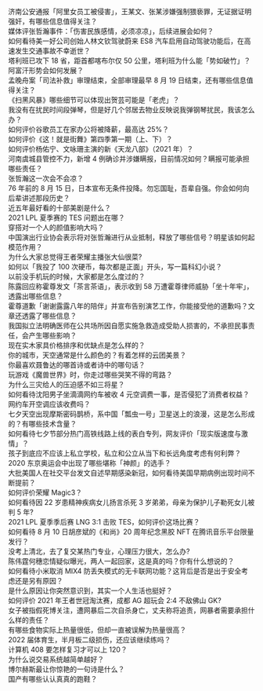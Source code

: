 济南公安通报「阿里女员工被侵害」，王某文、张某涉嫌强制猥亵罪，无证据证明强奸，有哪些信息值得关注？  
媒体评张哲瀚事件：「伤害民族感情，必须凉凉」，后续进展会如何？  
如何看待美一好公司创始人林文钦驾驶蔚来 ES8 汽车启用自动驾驶功能后，在高速发生交通事故不幸逝世？  
塔利班已攻下 18 省，距首都喀布尔仅 50 公里，塔利班为什么能「势如破竹」？阿富汗形势会如何发展？  
孟晚舟案「司法补救」审理结束，全部审理最早 8 月 19 日结束，还有哪些信息值得关注？  
《扫黑风暴》哪些细节可以体现出贺芸可能是「老虎」？  
我没有在扰民时间段弹琴，但是好几个邻居去物业反映说我弹钢琴扰民，我该怎么办？  
如何评价谷歌员工在家办公将被降薪，最高达 25%？  
如何评价《这！就是街舞》第四季第一期（上、下）？  
如何评价杨佑宁、文咏珊主演的新《天龙八部》（2021 年）？  
河南虞城县管控不力，新增 4 例确诊并涉嫌瞒报，目前情况如何？瞒报可能承担哪些责任？  
张哲瀚这一次会不会凉？  
76 年前的 8 月 15 日，日本宣布无条件投降。勿忘国耻，吾辈自强。你会如何向后辈讲述那段历史？  
近五年最好看的十部美剧是什么？  
2021 LPL 夏季赛的 TES 问题出在哪？  
穿搭对一个人的颜值影响大吗？  
中国演出行业协会表示将对张哲瀚进行从业抵制，释放了哪些信号？明星该如何起模范作用？  
为什么大家总觉得王者荣耀主播张大仙很菜?  
如何以「我投了 100 次硬币，每次都是正面」开头，写一篇科幻小说？  
以前没手机玩的时候，大家都是怎么度过的？  
陈露回应称霍尊发文「茶言茶语」，表示收到 58 万遭霍尊律师威胁「坐十年牢」，透露出哪些信息？  
霍尊道歉「谢谢露露八年的陪伴」并宣布告别演艺工作，你能接受他的道歉吗？文章还透露了哪些信息？  
我国拟立法明确医师在公共场所因自愿实施急救造成受助人损害的，不承担民事责任，会产生哪些影响？  
现在实木家具价格排序和优缺点是怎么样的？  
你的城市，天空通常是什么颜色的？有着怎样的云团美景？  
你最喜欢聂鲁达的哪首诗或者诗中的哪句话？  
玩游戏《魔兽世界》时，你走过哪些哭笑不得的弯路？  
为什么三灾给人的压迫感不如三将星？  
如何看待沈阳男子坐滴滴网约车被收 4 元空调费一事，是否侵犯了消费者权益？网约车开空调应该收费吗？  
七夕天空出现摩斯密码鹊桥，系中国「瓢虫一号」卫星送上的浪漫，这是怎么形成的？有哪些技术含量？  
如何看待七夕节部分热门高铁线路上线的表白专列，网友评价「现实版速度与激情」？  
孩子到底应不应该上私立学校，私立和公立从当下和长远角度考虑有何利弊？  
2020 东京奥运会中出现了哪些堪称「神颜」的选手？  
大批美国人在社交平台发文自述早期感染新冠，如何看待美国早期病例出现时间不断提前？  
如何评价荣耀 Magic3？  
如何看待因 22 岁患精神疾病女儿扬言杀死 3 岁弟弟，母亲为保护儿子勒死女儿被判 5 年?  
2021 LPL 夏季季后赛 LNG 3:1 击败 TES，如何评价这场比赛？  
如何看待 8 月 10 日胡彦斌的《和尚》20 周年纪念黑胶 NFT 在腾讯音乐平台限量发行？  
没考上清北，去了复交某热门专业，心理压力很大，怎么办?  
陈伟霆何穗恋情疑似曝光，两人一起回家，这是真的吗？你有什么想说的？  
如何看待小米取消 MIX4 防丢失模式的无卡联网功能？这背后是否是出于安全考虑还是另有原因？  
是什么原因让你突然意识到，其实一个人生活也挺好？  
如何评价 2021 年王者世冠淘汰赛，成都 AG 超玩会 2:4 不敌佛山 GK?  
女子被指假死博关注，遭网暴后二次自杀身亡，丈夫称将追责，网暴者需要承担什么样的责任？  
有哪些食物实际上热量很低，但却一直被误解为热量很高？  
2022 届体育生，半月板二级损伤，还应该继续练吗？  
计算机 408 要怎样复习才可以上 120？  
为什么说交易系统越简单越好？  
博尔赫斯最让你惊艳的一句诗是什么？  
国产有哪些认认真真的跑鞋？  
